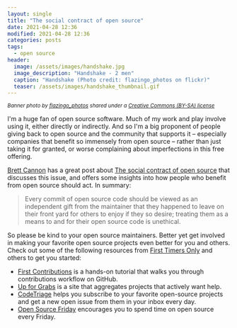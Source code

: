 ```yaml
---
layout: single
title: "The social contract of open source"
date: 2021-04-28 12:36
modified: 2021-04-28 12:36
categories: posts
tags:
  - open source
header:
  image: /assets/images/handshake.jpg
  image_description: "Handshake - 2 men"
  caption: "Handshake (Photo credit: flazingo_photos on flickr)"
  teaser: /assets/images/handshake_thumbnail.gif
---
```


<sup>*Banner photo by [flazingo_photos](https://flickr.com/people/124247024@N07)
shared under a [Creative Commons (BY-SA) license](https://creativecommons.org/licenses/by-sa/2.0/)*

I'm a huge fan of open source software. Much of my work and play involve using it, either directly or indirectly.
And so I'm a big proponent of people giving back to open source and the community that supports it –
especially companies that benefit so immensely from open source –
rather than just taking it for granted, or worse complaining about imperfections in this free offering.

[Brett Cannon](https://twitter.com/brettsky) has a great post about
[The social contract of open source](https://snarky.ca/the-social-contract-of-open-source/)
that discusses this issue, and offers some insights into
how people who benefit from open source should act. In summary:

> Every commit of open source code should be viewed as an independent gift from the maintainer
> that they happened to leave on their front yard for others to enjoy if they so desire;
> treating them as a means to and for their open source code is unethical.

So please be kind to your open source maintainers.
Better yet get involved in making your favorite open source projects even better for you and others.
Check out some of the following resources from [First Timers Only](https://www.firsttimersonly.com)
and others to get you started:

* [First Contributions](https://github.com/firstcontributions/first-contributions)
  is a hands-on tutorial that walks you through contributions workflow on GitHub.
* [Up for Grabs](https://up-for-grabs.net)
  is a site that aggregates projects that actively want help.
* [CodeTriage](https://www.codetriage.com)
  helps you subscribe to your favorite open-source projects
  and get a new open issue from them in your inbox every day.
* [Open Source Friday](https://opensourcefriday.com) encourages you to spend time on open source every Friday.
